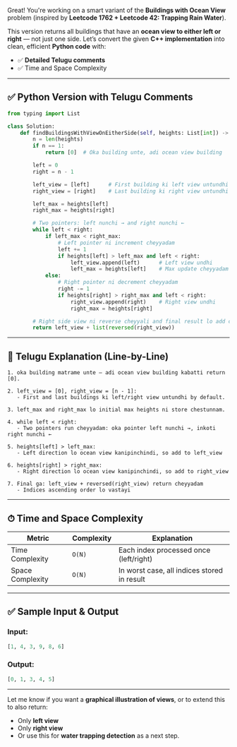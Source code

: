 Great! You're working on a smart variant of the **Buildings with Ocean View** problem (inspired by **Leetcode 1762 + Leetcode 42: Trapping Rain Water**).

This version returns all buildings that have an **ocean view to either left or right** — not just one side. Let’s convert the given **C++ implementation** into clean, efficient **Python code** with:

* ✅ **Detailed Telugu comments**
* ✅ Time and Space Complexity

---

## ✅ Python Version with Telugu Comments

```python
from typing import List

class Solution:
    def findBuildingsWithViewOnEitherSide(self, heights: List[int]) -> List[int]:
        n = len(heights)
        if n == 1:
            return [0]  # Oka building unte, adi ocean view building

        left = 0
        right = n - 1

        left_view = [left]      # First building ki left view untundhi
        right_view = [right]    # Last building ki right view untundhi

        left_max = heights[left]
        right_max = heights[right]

        # Two pointers: left nunchi → and right nunchi ←
        while left < right:
            if left_max < right_max:
                # Left pointer ni increment cheyyadam
                left += 1
                if heights[left] > left_max and left < right:
                    left_view.append(left)      # Left view undhi
                    left_max = heights[left]    # Max update cheyyadam
            else:
                # Right pointer ni decrement cheyyadam
                right -= 1
                if heights[right] > right_max and left < right:
                    right_view.append(right)    # Right view undhi
                    right_max = heights[right]

        # Right side view ni reverse cheyyali and final result lo add cheyyali
        return left_view + list(reversed(right_view))
```

---

## 🧠 Telugu Explanation (Line-by-Line)

```text
1. oka building matrame unte — adi ocean view building kabatti return [0].

2. left_view = [0], right_view = [n - 1]:
   - First and last buildings ki left/right view untundhi by default.

3. left_max and right_max lo initial max heights ni store chestunnam.

4. while left < right:
   - Two pointers run cheyyadam: oka pointer left nunchi →, inkoti right nunchi ←

5. heights[left] > left_max:
   - Left direction lo ocean view kanipinchindi, so add to left_view

6. heights[right] > right_max:
   - Right direction lo ocean view kanipinchindi, so add to right_view

7. Final ga: left_view + reversed(right_view) return cheyyadam
   - Indices ascending order lo vastayi
```

---

## ⏱ Time and Space Complexity

| Metric           | Complexity | Explanation                                 |
| ---------------- | ---------- | ------------------------------------------- |
| Time Complexity  | `O(N)`     | Each index processed once (left/right)      |
| Space Complexity | `O(N)`     | In worst case, all indices stored in result |

---

## ✅ Sample Input & Output

### Input:

```python
[1, 4, 3, 9, 8, 6]
```

### Output:

```python
[0, 1, 3, 4, 5]
```

---

Let me know if you want a **graphical illustration of views**, or to extend this to also return:

* Only **left view**
* Only **right view**
* Or use this for **water trapping detection** as a next step.
